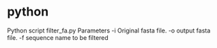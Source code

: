 # python
Python script
filter_fa.py  Parameters
  -i Original fasta file.
  -o output fasta file.
  -f sequence name to be filtered
  
 
